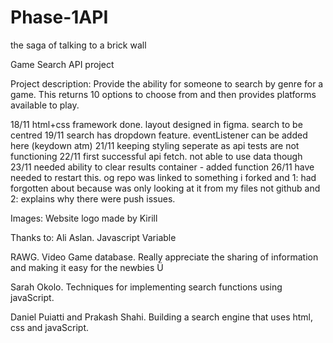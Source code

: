 # Phase-1API
the saga of talking to a brick wall

Game Search API project

Project description: Provide the ability for someone to search by genre for a game. This returns 10 options to choose from and then provides platforms available to play.

18/11 html+css framework done. layout designed in figma. search to be centred
19/11 search has dropdown feature. eventListener can be added here (keydown atm)
21/11 keeping styling seperate as api tests are not functioning
22/11 first successful api fetch. not able to use data though
23/11 needed ability to clear results container - added function
26/11 have needed to restart this. og repo was linked to something i forked and 1: had forgotten about because was only looking at it from my files not github and 2: explains why there were push issues.

Images:
Website logo made by Kirill

Thanks to:
Ali Aslan. Javascript Variable

RAWG. Video Game database. Really appreciate the sharing of information and making it easy for the newbies Ü 

Sarah Okolo. Techniques for implementing search functions using javaScript.

Daniel Puiatti and Prakash Shahi. Building a search engine that uses html, css and javaScript.




